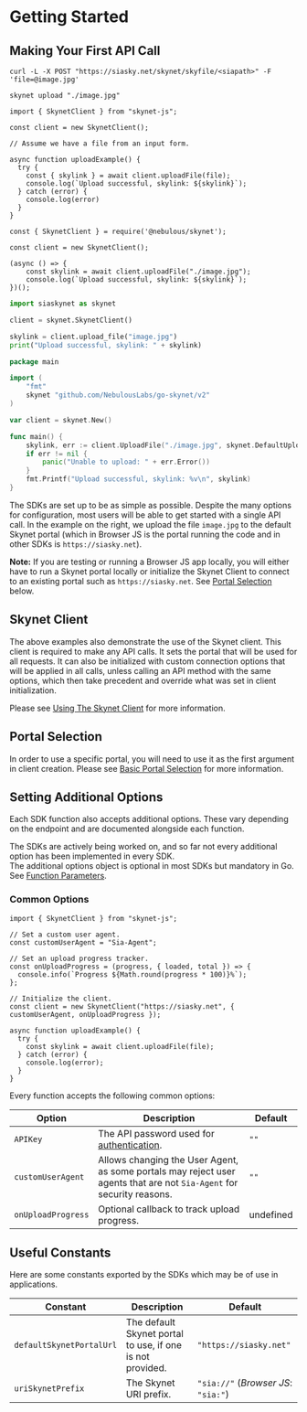 # Getting Started

## Making Your First API Call

```shell--curl
curl -L -X POST "https://siasky.net/skynet/skyfile/<siapath>" -F 'file=@image.jpg'
```

```shell--cli
skynet upload "./image.jpg"
```

```javascript--browser
import { SkynetClient } from "skynet-js";

const client = new SkynetClient();

// Assume we have a file from an input form.

async function uploadExample() {
  try {
    const { skylink } = await client.uploadFile(file);
    console.log(`Upload successful, skylink: ${skylink}`);
  } catch (error) {
    console.log(error)
  }
}
```

```javascript--node
const { SkynetClient } = require('@nebulous/skynet');

const client = new SkynetClient();

(async () => {
	const skylink = await client.uploadFile("./image.jpg");
	console.log(`Upload successful, skylink: ${skylink}`);
})();
```

```python
import siaskynet as skynet

client = skynet.SkynetClient()

skylink = client.upload_file("image.jpg")
print("Upload successful, skylink: " + skylink)
```

```go
package main

import (
	"fmt"
	skynet "github.com/NebulousLabs/go-skynet/v2"
)

var client = skynet.New()

func main() {
	skylink, err := client.UploadFile("./image.jpg", skynet.DefaultUploadOptions)
	if err != nil {
		panic("Unable to upload: " + err.Error())
	}
	fmt.Printf("Upload successful, skylink: %v\n", skylink)
}
```

The SDKs are set up to be as simple as possible. Despite the many options for
configuration, most users will be able to get started with a single API call. In
the example on the right, we upload the file `image.jpg` to the default Skynet
portal (which in Browser JS is the portal running the code and in other SDKs is
`https://siasky.net`).

**Note:** If you are testing or running a Browser JS app locally, you will
either have to run a Skynet portal locally or initialize the Skynet Client to
connect to an existing portal such as `https://siasky.net`. See [Portal
Selection](#portal-selection) below.

## Skynet Client

The above examples also demonstrate the use of the Skynet client. This client is
required to make any API calls. It sets the portal that will be used for all
requests. It can also be initialized with custom connection options that will
be applied in all calls, unless calling an API method with the same options,
which then take precedent and override what was set in client initialization.

Please see [Using The Skynet Client](#using-the-skynet-client) for more information.

## Portal Selection

In order to use a specific portal, you will need to use it as the first argument
in client creation. Please see [Basic Portal Selection](#basic-portal-selection)
for more information.

## Setting Additional Options

Each SDK function also accepts additional options. These vary depending on the
endpoint and are documented alongside each function.

<aside class="warning">
The SDKs are actively being worked on, and so far not every additional option
has been implemented in every SDK.
</aside>

<aside class="notice">
The additional options object is optional in most SDKs but mandatory in Go. See
<a href="#function-parameters">Function Parameters</a>.
</aside>

### Common Options

```javascript--browser
import { SkynetClient } from "skynet-js";

// Set a custom user agent.
const customUserAgent = "Sia-Agent";

// Set an upload progress tracker.
const onUploadProgress = (progress, { loaded, total }) => {
  console.info(`Progress ${Math.round(progress * 100)}%`);
};

// Initialize the client.
const client = new SkynetClient("https://siasky.net", { customUserAgent, onUploadProgress });

async function uploadExample() {
  try {
    const skylink = await client.uploadFile(file);
  } catch (error) {
    console.log(error);
  }
}
```

Every function accepts the following common options:

Option | Description | Default
------ | ----------- | -------
`APIKey` | The API password used for [authentication](#api-authentication). | `""`
`customUserAgent` | Allows changing the User Agent, as some portals may reject user agents that are not `Sia-Agent` for security reasons. | `""`
`onUploadProgress` | Optional callback to track upload progress. | undefined

## Useful Constants

Here are some constants exported by the SDKs which may be of use in applications.

Constant | Description | Default
-------- | ----------- | -------
`defaultSkynetPortalUrl` | The default Skynet portal to use, if one is not provided. | `"https://siasky.net"`
`uriSkynetPrefix` | The Skynet URI prefix. | `"sia://"` (*Browser JS*: `"sia:"`)
